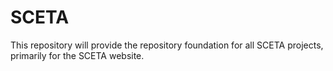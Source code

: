 # SCETA
This repository will provide the repository foundation for all SCETA projects, primarily for the SCETA website.
